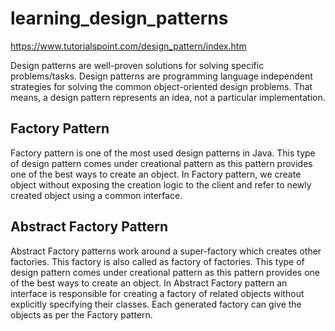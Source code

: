 # learning_design_patterns
https://www.tutorialspoint.com/design_pattern/index.htm

Design patterns are well-proven solutions for solving specific problems/tasks. Design patterns are programming language independent strategies for solving the common object-oriented design problems. That means, a design pattern represents an idea, not a particular implementation. 

## Factory Pattern
Factory pattern is one of the most used design patterns in Java. This type of design pattern comes under creational pattern as this pattern provides one of the best ways to create an object.
In Factory pattern, we create object without exposing the creation logic to the client and refer to newly created object using a common interface.

## Abstract Factory Pattern
Abstract Factory patterns work around a super-factory which creates other factories. This factory is also called as factory of factories. This type of design pattern comes under creational pattern as this pattern provides one of the best ways to create an object.
In Abstract Factory pattern an interface is responsible for creating a factory of related objects without explicitly specifying their classes. Each generated factory can give the objects as per the Factory pattern.

